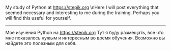 
My study of Python at https://stepik.org \nHere I will post everything that seemed necessary and interesting to me during the training. 
Perhaps you will find this useful for yourself.

-----------------------------------------------

Мое изучения Python на https://stepik.org
Тут я буду размещать, все что мне показалось нужым и интересным во время обучения.
Возможно вы найдете это полезным для себя.
